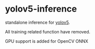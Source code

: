# yolov5-inference
standalone inference for [yolov5](https://github.com/ultralytics/yolov5).

All training related function have removed. 

GPU support is added for OpenCV ONNX 
